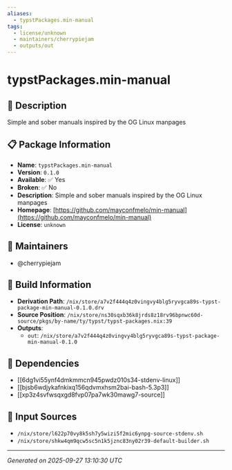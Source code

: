```yaml
---
aliases:
  - typstPackages.min-manual
tags:
  - license/unknown
  - maintainers/cherrypiejam
  - outputs/out
---
```


# typstPackages.min-manual

## 📝 Description

Simple and sober manuals inspired by the OG Linux manpages

## 📋 Package Information

- **Name**: `typstPackages.min-manual`
- **Version**: `0.1.0`
- **Available**: ✅ Yes
- **Broken**: ✅ No
- **Description**: Simple and sober manuals inspired by the OG Linux manpages
- **Homepage**: [https://github.com/mayconfmelo/min-manual](https://github.com/mayconfmelo/min-manual)
- **License**: `unknown`
## 👥 Maintainers

- @cherrypiejam


## 🔧 Build Information

- **Derivation Path**: `/nix/store/a7v2f444q4z0vingvy4blg5ryvgca89s-typst-package-min-manual-0.1.0.drv`
- **Source Position**: `/nix/store/ns30sqxb36k8jrds8z18rv96bpnwc60d-source/pkgs/by-name/ty/typst/typst-packages.nix:39`
- **Outputs**:
  - `out`:  `/nix/store/a7v2f444q4z0vingvy4blg5ryvgca89s-typst-package-min-manual-0.1.0`

## 🔗 Dependencies

- [[6dg1vi55ynf4dmkmmcn945pwdz010s34-stdenv-linux]]
- [[bjsb6wdjykafnkixq156qdvmxhsm2bai-bash-5.3p3]]
- [[xp3z4svfwsqxgd8fvp07pa7wk30mawg7-source]]

## 📁 Input Sources

- `/nix/store/l622p70vy8k5sh7y5wizi5f2mic6ynpg-source-stdenv.sh`
- `/nix/store/shkw4qm9qcw5sc5n1k5jznc83ny02r39-default-builder.sh`

---
*Generated on 2025-09-27 13:10:30 UTC*
